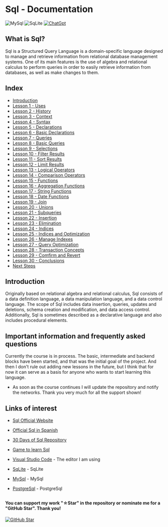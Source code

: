 # Sql - Documentation

![MySql](https://img.shields.io/badge/mysql-%2300f.svg?style=for-the-badge&logo=mysql&logoColor=white)
![SqLite](https://img.shields.io/badge/sqlite-%2307405e.svg?style=for-the-badge&logo=sqlite&logoColor=white)
[![ChatGpt](https://img.shields.io/badge/ChatGPT-GPT--4-7CF178?style=for-the-badge&logo=openai&logoColor=white&labelColor=101010)](https://platform.openai.com)

## What is Sql?

Sql is a Structured Query Language is a domain-specific language designed to manage and retrieve information from relational database management systems. One of its main features is the use of algebra and relational calculus to perform queries in order to easily retrieve information from databases, as well as make changes to them.

## Index

* [Introduction](Introduction.sql)
* [Lesson 1 - Uses](Uses.sql)
* [Lesson 2 - History](History.sql)
* [Lesson 3 - Context](Context.sql)
* [Lesson 4 - Syntax](Syntax.sql)
* [Lesson 5 - Declarations](Declarations.sql)
* [Lesson 6 - Basic Declarations](Basic-Declarations.sql)
* [Lesson 7 - Queries](Queries.sql)
* [Lesson 8 - Basic Queries](Basic-Queries.sql)
* [Lesson 9 - Selections](Selections.sql)
* [Lesson 10 - Filter Results](Filter-Results.sql)
* [Lesson 11 - Sort Results](Sort-Results.sql)
* [Lesson 12 - Limit Results](Limit-Results.sql)
* [Lesson 13 - Logical Operators](Logical-Operators.sql)
* [Lesson 14 - Comparison Operators](Comparison-Operators.sql)
* [Lesson 15 - Functions](Sql-Functions.sql)
* [Lesson 16 - Aggregation Functions](Aggregation-Functions.sql)
* [Lesson 17 - String Functions](String-Functions.sql)
* [Lesson 18 - Date Functions](Date-Functions.sql)
* [Lesson 19 - Join](Join.sql)
* [Lesson 20 - Unions](Unions.sql)
* [Lesson 21 - Subqueries](Subqueries.sql)
* [Lesson 22 - Insertion](Insertion.sql)
* [Lesson 23 - Elimination](Elimination.sql)
* [Lesson 24 - Indices](Indices.sql)
* [Lesson 25 - Indices and Optimization](Indices-and-Optimizations.sql)
* [Lesson 26 - Manage Indexes](Manage-Indexes.sql)
* [Lesson 27 - Query Optimization](Query-Optimization.sql)
* [Lesson 28 - Transaction Concepts](Transaction-Concepts.sql)
* [Lesson 29 - Comfirm and Revert](Confirm-and-Revert.sql)
* [Lesson 30 - Conclusions](Conclusions.sql)
* [Next Steps](Next-Steps.sql)

## Introduction

Originally based on relational algebra and relational calculus, Sql consists of a data definition language, a data manipulation language, and a data control language. The scope of Sql includes data insertion, queries, updates and deletions, schema creation and modification, and data access control. Additionally, Sql is sometimes described as a declarative language and also includes procedural elements.

## Important information and frequently asked questions

Currently the course is in process. The basic, intermediate and backend blocks have been started, and that was the initial goal of the project. And then I don't rule out adding new lessons in the future, but I think that for now it can serve as a basis for anyone who wants to start learning this language.

* As soon as the course continues I will update the repository and notify the networks.
Thank you very much for all the support shown!

## Links of interest

* [Sql Official Website](https://www.w3schools.com/sql/sql_quickref.asp)

* [Official Sql in Spanish](https://www.w3schools.com/sql/sql_examples.asp)

* [30 Days of Sql Repository](https://github.com/TryGhost/node-sqlite3)

* [Game to learn Sql](https://www.sqlteaching.com/)

* [Visual Studio Code](https://code.visualstudio.com/) - The editor I am using

* [SqLite](https://www.sqlite.org/index.html) - SqLite

* [MySql](https://www.mysql.com/) - MySql

* [PostgreSql](https://www.postgresql.org/) - PostgreSql

##

#### You can support my work "☆Star" in the repository or nominate me for a "GitHub Star". Thank you!

[![GitHub Star](https://img.shields.io/badge/GitHub-Nominar_a_star-yellow?style=for-the-badge&logo=github&logoColor=white&labelColor=101010)](https://stars.github.com/nominate/)